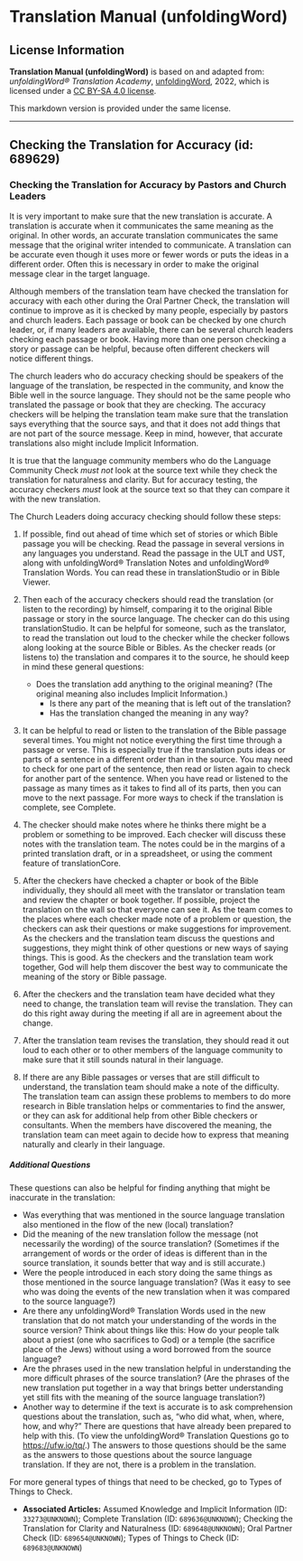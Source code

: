 # Translation Manual (unfoldingWord)

## License Information

**Translation Manual (unfoldingWord)** is based on and adapted from: _unfoldingWord® Translation Academy_, [unfoldingWord](https://unfoldingword.org/utw), 2022, which is licensed under a [CC BY-SA 4.0 license](https://creativecommons.org/licenses/by-sa/4.0/legalcode.en).

This markdown version is provided under the same license.



--------------------------------

## Checking the Translation for Accuracy (id: 689629)

### Checking the Translation for Accuracy by Pastors and Church Leaders

It is very important to make sure that the new translation is accurate. A translation is accurate when it communicates the same meaning as the original. In other words, an accurate translation communicates the same message that the original writer intended to communicate. A translation can be accurate even though it uses more or fewer words or puts the ideas in a different order. Often this is necessary in order to make the original message clear in the target language.

Although members of the translation team have checked the translation for accuracy with each other during the Oral Partner Check, the translation will continue to improve as it is checked by many people, especially by pastors and church leaders. Each passage or book can be checked by one church leader, or, if many leaders are available, there can be several church leaders checking each passage or book. Having more than one person checking a story or passage can be helpful, because often different checkers will notice different things.

The church leaders who do accuracy checking should be speakers of the language of the translation, be respected in the community, and know the Bible well in the source language. They should not be the same people who translated the passage or book that they are checking. The accuracy checkers will be helping the translation team make sure that the translation says everything that the source says, and that it does not add things that are not part of the source message. Keep in mind, however, that accurate translations also might include Implicit Information.

It is true that the language community members who do the Language Community Check *must not* look at the source text while they check the translation for naturalness and clarity. But for accuracy testing, the accuracy checkers *must* look at the source text so that they can compare it with the new translation.

The Church Leaders doing accuracy checking should follow these steps:

1. If possible, find out ahead of time which set of stories or which Bible passage you will be checking. Read the passage in several versions in any languages you understand. Read the passage in the ULT and UST, along with unfoldingWord® Translation Notes and unfoldingWord® Translation Words. You can read these in translationStudio or in Bible Viewer.
2. Then each of the accuracy checkers should read the translation (or listen to the recording) by himself, comparing it to the original Bible passage or story in the source language. The checker can do this using translationStudio. It can be helpful for someone, such as the translator, to read the translation out loud to the checker while the checker follows along looking at the source Bible or Bibles. As the checker reads (or listens to) the translation and compares it to the source, he should keep in mind these general questions:

    * Does the translation add anything to the original meaning? (The original meaning also includes Implicit Information.)
        * Is there any part of the meaning that is left out of the translation?
        * Has the translation changed the meaning in any way?
3. It can be helpful to read or listen to the translation of the Bible passage several times. You might not notice everything the first time through a passage or verse. This is especially true if the translation puts ideas or parts of a sentence in a different order than in the source. You may need to check for one part of the sentence, then read or listen again to check for another part of the sentence. When you have read or listened to the passage as many times as it takes to find all of its parts, then you can move to the next passage. For more ways to check if the translation is complete, see Complete.
4. The checker should make notes where he thinks there might be a problem or something to be improved. Each checker will discuss these notes with the translation team. The notes could be in the margins of a printed translation draft, or in a spreadsheet, or using the comment feature of translationCore.
5. After the checkers have checked a chapter or book of the Bible individually, they should all meet with the translator or translation team and review the chapter or book together. If possible, project the translation on the wall so that everyone can see it. As the team comes to the places where each checker made note of a problem or question, the checkers can ask their questions or make suggestions for improvement. As the checkers and the translation team discuss the questions and suggestions, they might think of other questions or new ways of saying things. This is good. As the checkers and the translation team work together, God will help them discover the best way to communicate the meaning of the story or Bible passage.
6. After the checkers and the translation team have decided what they need to change, the translation team will revise the translation. They can do this right away during the meeting if all are in agreement about the change.
7. After the translation team revises the translation, they should read it out loud to each other or to other members of the language community to make sure that it still sounds natural in their language.
8. If there are any Bible passages or verses that are still difficult to understand, the translation team should make a note of the difficulty. The translation team can assign these problems to members to do more research in Bible translation helps or commentaries to find the answer, or they can ask for additional help from other Bible checkers or consultants. When the members have discovered the meaning, the translation team can meet again to decide how to express that meaning naturally and clearly in their language.

##### Additional Questions

These questions can also be helpful for finding anything that might be inaccurate in the translation:

* Was everything that was mentioned in the source language translation also mentioned in the flow of the new (local) translation?
* Did the meaning of the new translation follow the message (not necessarily the wording) of the source translation? (Sometimes if the arrangement of words or the order of ideas is different than in the source translation, it sounds better that way and is still accurate.)
* Were the people introduced in each story doing the same things as those mentioned in the source language translation? (Was it easy to see who was doing the events of the new translation when it was compared to the source language?)
* Are there any unfoldingWord® Translation Words used in the new translation that do not match your understanding of the words in the source version? Think about things like this: How do your people talk about a priest (one who sacrifices to God) or a temple (the sacrifice place of the Jews) without using a word borrowed from the source language?
* Are the phrases used in the new translation helpful in understanding the more difficult phrases of the source translation? (Are the phrases of the new translation put together in a way that brings better understanding yet still fits with the meaning of the source language translation?)
* Another way to determine if the text is accurate is to ask comprehension questions about the translation, such as, “who did what, when, where, how, and why?” There are questions that have already been prepared to help with this. (To view the unfoldingWord® Translation Questions go to https://ufw.io/tq/.) The answers to those questions should be the same as the answers to those questions about the source language translation. If they are not, there is a problem in the translation.

For more general types of things that need to be checked, go to Types of Things to Check.

* **Associated Articles:** Assumed Knowledge and Implicit Information (ID: `33273@UNKNOWN`); Complete Translation (ID: `689636@UNKNOWN`); Checking the Translation for Clarity and Naturalness (ID: `689648@UNKNOWN`); Oral Partner Check (ID: `689654@UNKNOWN`); Types of Things to Check (ID: `689683@UNKNOWN`)

